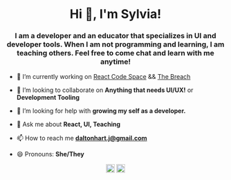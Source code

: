 <h1 align="center">Hi 👋, I'm Sylvia!</h1>
<h3 align="center">I am a developer and an educator that specializes in UI and developer tools. When I am not programming and learning, I am teaching others. Feel free to come chat and learn with me anytime! </h3>

- 🔭 I’m currently working on [React Code Space](https://github.com/DaltonHart/React-Code-Space) && [The Breach](https://github.com/Strange-Hour/The-Breach)

- 👯 I’m looking to collaborate on **Anything that needs UI/UX!** or **Development Tooling**

- 🤔 I’m looking for help with **growing my self as a developer.**

- 💬 Ask me about **React, UI, Teaching**

- 📫 How to reach me **daltonhart.j@gmail.com**

- 😄 Pronouns: **She/They** 

<p align="center">
<a href=https://codepen.io/daltonh target="blank"><img align="center" src=https://cdn.jsdelivr.net/npm/simple-icons@3.0.1/icons/codepen.svg alt="daltonh" height="20" width="20" /></a>
<a href=https://linkedin.com/in/dalton-hart target="blank"><img align="center" src=https://cdn.jsdelivr.net/npm/simple-icons@3.0.1/icons/linkedin.svg alt="dalton-hart" height="20" width="20" /></a>
</p>
